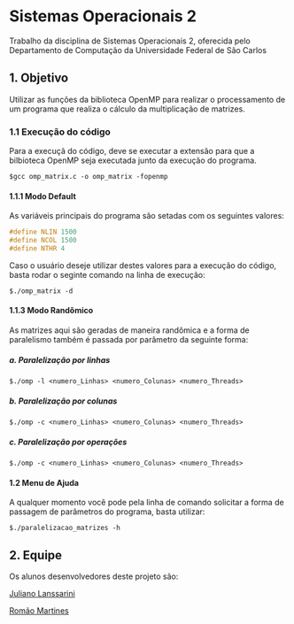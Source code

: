 # Sistemas Operacionais 2
Trabalho da disciplina de Sistemas Operacionais 2, oferecida pelo Departamento de Computação da Universidade Federal de São Carlos

## 1. Objetivo
Utilizar as funções da biblioteca OpenMP para realizar o processamento de um programa que realiza o cálculo da multiplicação de matrizes.

### 1.1 Execução do código
Para a execuçã do código, deve se executar a extensão para que a bilbioteca OpenMP
seja executada junto da execução do programa.

```
$gcc omp_matrix.c -o omp_matrix -fopenmp
```

#### 1.1.1 Modo Default
As variáveis principais do programa são setadas com os seguintes valores:
```c
#define NLIN 1500
#define NCOL 1500
#define NTHR 4
```
Caso o usuário deseje utilizar destes valores para a execução do código, basta rodar o seginte comando na linha de execução:
```
$./omp_matrix -d
```
#### 1.1.3 Modo Randômico
As matrizes aqui são geradas de maneira randômica e a forma de paralelismo também é passada por parâmetro da seguinte forma:

##### a. Paralelização por linhas
```
$./omp -l <numero_Linhas> <numero_Colunas> <numero_Threads>
```
##### b. Paralelização por colunas
```
$./omp -c <numero_Linhas> <numero_Colunas> <numero_Threads>
```

##### c. Paralelização por operações
```
$./omp -c <numero_Linhas> <numero_Colunas> <numero_Threads>
```

#### 1.2 Menu de Ajuda
A qualquer momento você pode pela linha de comando solicitar a forma de passagem de parâmetros do programa, basta utilizar:
```
$./paralelizacao_matrizes -h
```
## 2. Equipe
Os alunos desenvolvedores deste projeto são:

[Juliano Lanssarini](https://github.com/jlanssarini)

[Romão Martines](https://github.com/hemiez)

